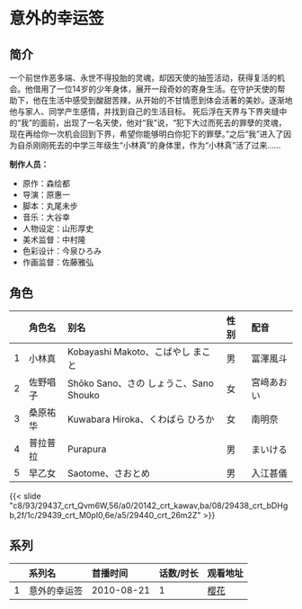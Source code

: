 # 意外的幸运签


## 简介

一个前世作恶多端、永世不得投胎的灵魂，却因天使的抽签活动，获得复活的机会。他借用了一位14岁的少年身体，展开一段奇妙的寄身生活。在守护天使的帮助下，他在生活中感受到酸甜苦辣，从开始的不甘情愿到体会活著的美妙。逐渐地他与家人、同学产生感情，并找到自己的生活目标。
死后浮在天界与下界夹缝中的“我”的面前，出现了一名天使，他对“我”说，“犯下大过而死去的罪孽的灵魂，现在再给你一次机会回到下界，希望你能够明白你犯下的罪孽。”之后“我”进入了因为自杀刚刚死去的中学三年级生“小林真”的身体里，作为“小林真”活了过来……

**制作人员：**
- 原作：森绘都
- 导演：原惠一
- 脚本：丸尾未步
- 音乐：大谷幸
- 人物设定：山形厚史
- 美术监督：中村隆
- 色彩设计：今泉ひろみ
- 作画监督：佐藤雅弘

## 角色

|     |   角色名   |   别名  | 性别 |  配音  |
|:--- |:------  |:----      |:---  |:--   |
| 1 | 小林真 | Kobayashi Makoto、こばやし まこと | 男 | 冨澤風斗 |
| 2 | 佐野唱子 | Shōko Sano、さの しょうこ、Sano Shouko | 女 | 宮﨑あおい |
| 3 | 桑原祐华 | Kuwabara Hiroka、くわばら ひろか | 女 | 南明奈 |
| 4 | 普拉普拉 | Purapura | 男 | まいける |
| 5 | 早乙女 | Saotome、さおとめ | 男 | 入江甚儀 |

{{< slide "c8/93/29437_crt_Qvm6W,56/a0/20142_crt_kawav,ba/08/29438_crt_bDHgb,2f/1c/29439_crt_M0pI0,6e/a5/29440_crt_26m2Z" >}}

## 系列

|     |   系列名   |   首播时间  | 话数/时长  | 观看地址 |
|:---  |:------    |:----      |:---       |:---  |
| 1 | 意外的幸运签 | 2010-08-21 | 1 | [樱花](https://www.cykz.net/vodplay/yiwaidexingyunqian2010-1-1/)  |



